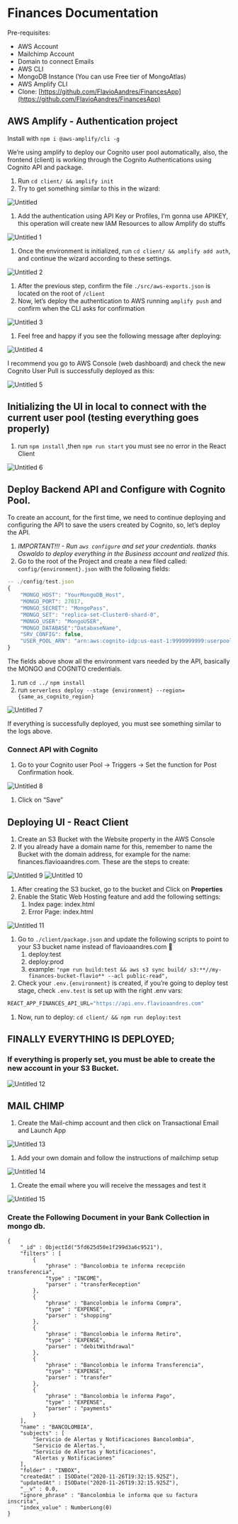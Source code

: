 # Finances Documentation

Pre-requisites: 

- AWS Account
- Mailchimp Account
- Domain to connect Emails
- AWS CLI
- MongoDB Instance (You can use Free tier of MongoAtlas)
- AWS Amplify CLI
- Clone: [https://github.com/FlavioAandres/FinancesApp](https://github.com/FlavioAandres/FinancesApp)

## AWS Amplify - Authentication project

Install with `npm i @aws-amplify/cli -g`

We’re using amplify to deploy our Cognito user pool automatically, also, the frontend (client) is working through the Cognito Authentications using Cognito API and package. 

1. Run `cd client/ && amplify init`
2. Try to get something similar to this in the wizard: 

![Untitled](https://user-images.githubusercontent.com/42990423/196822867-912fced4-f722-44b2-8a6c-eccb9a81a4ec.png)


1. Add the authentication using API Key or Profiles, I'm gonna use APIKEY, this operation will create new IAM Resources to allow Amplify do stuffs 

![Untitled 1](https://user-images.githubusercontent.com/42990423/196822833-d25181c6-d754-4b93-aeff-aed97302e482.png)

1. Once the environment is initialized, run `cd client/ && amplify add auth`, and continue the wizard according to these settings. 


![Untitled 2](https://user-images.githubusercontent.com/42990423/196822837-fa3f531d-082f-4c10-8c77-7e5f7c84df5a.png)

1. After the previous step, confirm the file `./src/aws-exports.json` is located on the root of `/client`
2. Now, let’s deploy the authentication to AWS running `amplify push` and confirm when the CLI asks for confirmation

![Untitled 3](https://user-images.githubusercontent.com/42990423/196822839-eccf7fff-a39a-4521-854c-4436c44d728d.png)
1. Feel free and happy if you see the following message after deploying: 

![Untitled 4](https://user-images.githubusercontent.com/42990423/196822841-7851d422-f9e9-4d12-b64e-8db1f269bc27.png)

I recommend you go to AWS Console (web dashboard) and check the new Cognito User Pull is successfully deployed as this: 

![Untitled 5](https://user-images.githubusercontent.com/42990423/196822843-c92a57f9-d669-41bf-9b6f-e3c0b266a611.png)

## Initializing the UI in local to connect with the current user pool (testing everything goes properly)

1. run `npm install` ,then `npm run start` you must see no error in the React Client 

![Untitled 6](https://user-images.githubusercontent.com/42990423/196822844-0fda3f62-8f1d-44d2-8281-bb1a59bb412c.png)

## Deploy Backend API and Configure with Cognito Pool.

To create an account, for the first time, we need to continue deploying and configuring the API to save the users created by Cognito, so, let’s deploy the API. 

1. **IMPORTANT!!! - Run `aws configure` *and set your credentials.** thanks Oswaldo to deploy everything in the Business account and realized this.* 
2. Go to the root of the Project and create a new filed called: `config/{environment}.json` with the following fields: 

```jsx
-- ./config/test.json
{
    "MONGO_HOST": "YourMongoDB_Host",
    "MONGO_PORT": 27017,
    "MONGO_SECRET": "MongoPass",
    "MONGO_SET": "replica-set-Cluster0-shard-0",
    "MONGO_USER": "MongoUSER",
    "MONGO_DATABASE":"DatabaseName",
    "SRV_CONFIG": false,
    "USER_POOL_ARN": "arn:aws:cognito-idp:us-east-1:9999999999:userpool/us-west-1_632zAiS9C"
}
```

The fields above show all the environment vars needed by the API, basically the MONGO and COGNITO credentials. 

1. run `cd ../` `npm install`
2. run `serverless deploy --stage {environment} --region={same_as_cognito_region}`

![Untitled 7](https://user-images.githubusercontent.com/42990423/196822847-d9619ac8-fa90-4654-bff8-2f623ff98f6e.png)

If everything is successfully deployed, you must see something similar to the logs above. 

### Connect API with Cognito

1. Go to your Cognito user Pool → Triggers → Set the function for Post Confirmation hook. 

![Untitled 8](https://user-images.githubusercontent.com/42990423/196822850-ab1e8894-18a8-4679-ba63-0ef8974d77d7.png)

1. Click on “Save”

## Deploying UI - React Client

1. Create an S3 Bucket with the Website property in the AWS Console
2. If you already have a domain name for this, remember to name the Bucket with the domain address, for example for the name: finances.flavioaandres.com. These are the steps to create: 

![Untitled 9](https://user-images.githubusercontent.com/42990423/196822852-05645ca9-82b7-4478-b4f7-01e7e9ea0b6f.png)
![Untitled 10](https://user-images.githubusercontent.com/42990423/196822854-9db85007-a05d-4aa4-88a3-5964613fb1b3.png)

1. After creating the S3 bucket, go to the bucket and Click on **Properties** 
2. Enable the Static Web Hosting feature and add the following settings: 
    1. Index page: index.html 
    2. Error Page: index.html


![Untitled 11](https://user-images.githubusercontent.com/42990423/196822855-652f958c-223c-48be-977d-ad443867c636.png)

1. Go to `./client/package.json` and update the following scripts to point to your S3 bucket name instead of flavioaandres.com 🙂
    1. deploy:test
    2. deploy:prod
    3. example: `"npm run build:test && aws s3 sync build/ s3:**//my-finances-bucket-flavio** --acl public-read",`
2. Check your `.env.{environment}` is created, if you’re going to deploy test stage, check `.env.test` is set up with the right .env vars: 

```jsx
REACT_APP_FINANCES_API_URL="https://api.env.flavioaandres.com"
```

1. Now, run to deploy: `cd client/ && npm run deploy:test`

## FINALLY EVERYTHING IS DEPLOYED;

### If everything is properly set, you must be able to create the new account in your S3 Bucket.

![Untitled 12](https://user-images.githubusercontent.com/42990423/196822856-092ab97a-55ec-4660-ae9c-621fe57e6162.png)

## MAIL CHIMP

1. Create the Mail-chimp account and then click on Transactional Email and Launch App

![Untitled 13](https://user-images.githubusercontent.com/42990423/196822858-c430ee5e-114d-40c9-90e4-1b0ddc6100bd.png)

1. Add your own domain and follow the instructions of mailchimp setup 

![Untitled 14](https://user-images.githubusercontent.com/42990423/196822860-3183966f-e4ec-4aa0-a435-13d9e4a1c20e.png)

1. Create the email where you will receive the messages and test it 

![Untitled 15](https://user-images.githubusercontent.com/42990423/196822865-67e9b56c-57ba-4489-b92a-f525c507d3e8.png)


### Create the Following Document in your Bank Collection in mongo db. 

```
{
    "_id" : ObjectId("5fd625d50e1f299d3a6c9521"),
    "filters" : [ 
        {
            "phrase" : "Bancolombia te informa recepción transferencia",
            "type" : "INCOME",
            "parser" : "transferReception"
        }, 
        {
            "phrase" : "Bancolombia le informa Compra",
            "type" : "EXPENSE",
            "parser" : "shopping"
        }, 
        {
            "phrase" : "Bancolombia le informa Retiro",
            "type" : "EXPENSE",
            "parser" : "debitWithdrawal"
        }, 
        {
            "phrase" : "Bancolombia le informa Transferencia",
            "type" : "EXPENSE",
            "parser" : "transfer"
        }, 
        {
            "phrase" : "Bancolombia le informa Pago",
            "type" : "EXPENSE",
            "parser" : "payments"
        }
    ],
    "name" : "BANCOLOMBIA",
    "subjects" : [ 
        "Servicio de Alertas y Notificaciones Bancolombia", 
        "Servicio de Alertas.", 
        "Servicio de Alertas y Notificaciones", 
        "Alertas y Notificaciones"
    ],
    "folder" : "INBOX",
    "createdAt" : ISODate("2020-11-26T19:32:15.925Z"),
    "updatedAt" : ISODate("2020-11-26T19:32:15.925Z"),
    "__v" : 0.0,
    "ignore_phrase" : "Bancolombia le informa que su factura inscrita",
    "index_value" : NumberLong(0)
}


```